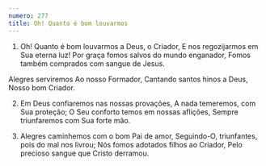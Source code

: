 ```yaml
---
numero: 277
title: Oh! Quanto é bom louvarmos
---
```

1. Oh! Quanto é bom louvarmos a Deus, o Criador,
E nos regozijarmos em Sua eterna luz!
Por graça fomos salvos do mundo enganador,
Fomos também comprados com sangue de Jesus.

Alegres serviremos
Ao nosso Formador,
Cantando santos hinos a Deus,
Nosso bom Criador.

2. Em Deus confiaremos nas nossas provações,
A nada temeremos, com Sua proteção;
O Seu conforto temos em nossas aflições,
Sempre triunfaremos com Sua forte mão.

3. Alegres caminhemos com o bom Pai de amor,
Seguindo-O, triunfantes, pois do mal nos livrou;
Nós fomos adotados filhos ao Criador,
Pelo precioso sangue que Cristo derramou.
